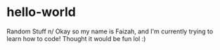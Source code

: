 # hello-world
Random Stuff
n/ Okay so my name is Faizah, and I'm currently trying to learn how to code! Thought it would be fun lol :)
